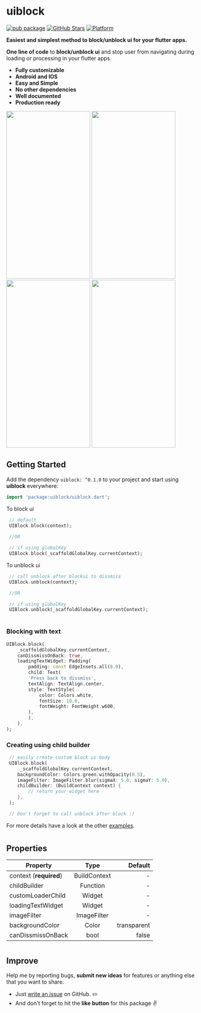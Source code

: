 # uiblock
[![pub package](https://img.shields.io/pub/v/uiblock.svg)](https://pub.dartlang.org/packages/uiblock)
[![GitHub Stars](https://img.shields.io/github/stars/hey24sheep/uiblock.svg?logo=github)](https://github.com/hey24sheep/uiblock)
[![Platform](https://img.shields.io/badge/platform-android%20|%20ios-green.svg)](https://img.shields.io/badge/platform-Android%20%7C%20iOS-green.svg)

**Easiest and simplest method to block/unblock ui for your flutter apps.**

**One line of code** to **block/unblock ui** and stop user from navigating during loading or processing in your flutter apps.

- **Fully customizable**
- **Android and IOS**
- **Easy and Simple**
- **No other dependencies**
- **Well documented**
- **Production ready**


<p>
<img src="https://github.com/hey24sheep/uiblock/raw/master/screenshots/example1.gif" width="220" height="440" />
<img src="https://github.com/hey24sheep/uiblock/raw/master/screenshots/example2.gif" width="220" height="440" />
<img src="https://github.com/hey24sheep/uiblock/raw/master/screenshots/example3.gif" width="220" height="440" />
<img src="https://github.com/hey24sheep/uiblock/raw/master/screenshots/example4.gif" width="220" height="440" />
</p>

## Getting Started
Add the dependency `uiblock: ^0.1.0` to your project and start using **uiblock** everywhere:
```dart
import 'package:uiblock/uiblock.dart';
```

To block ui

```dart
 // default
 UIBlock.block(context);
 
 //OR

 // if using globalKey
 UIBlock.block(_scaffoldGlobalKey.currentContext);
```

To unblock ui

```dart
 // call unblock after blockui to dissmiss
 UIBlock.unblock(context);

 //OR

 // if using globalKey
 UIBlock.unblock(_scaffoldGlobalKey.currentContext);
```
#

### Blocking with text
```dart
UIBlock.block(
    _scaffoldGlobalKey.currentContext,
    canDissmissOnBack: true,
    loadingTextWidget: Padding(
        padding: const EdgeInsets.all(8.0),
        child: Text(
        'Press back to dissmiss',
        textAlign: TextAlign.center,
        style: TextStyle(
            color: Colors.white,
            fontSize: 18.0,
            fontWeight: FontWeight.w600,
        ),
        ),
    ),
);
```


### Creating using child builder

```dart
 // easily create custom block ui body
 UIBlock.block(
     _scaffoldGlobalKey.currentContext,
    backgroundColor: Colors.green.withOpacity(0.5),
    imageFilter: ImageFilter.blur(sigmaX: 5.0, sigmaY: 5.0),
    childBuilder: (BuildContext context) {
        // return your widget here
    },
 );

 // Don't forget to call unblock after block :)
```

For more details have a look at the other [examples](https://github.com/hey24sheep/uiblock/tree/master/example).

#

## Properties
| Property               |     Type     |     Default |
| ---------------------- | :----------: | ----------: |
| context (**required**) | BuildContext |           - |
| childBuilder           |   Function   |           - |
| customLoaderChild      |    Widget    |           - |
| loadingTextWidget      |    Widget    |           - |
| imageFilter            | ImageFilter  |           - |
| backgroundColor        |    Color     | transparent |
| canDissmissOnBack      |     bool     |       false |

#

## Improve

Help me by reporting bugs, **submit new ideas** for features or anything else that you want to share.

- Just [write an issue](https://github.com/hey24sheep/uiblock/issues) on GitHub. ✏️
- And don't forget to hit the **like button** for this package ✌️